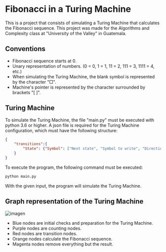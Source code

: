 # Fibonacci in a Turing Machine
This is a project that consists of simulating a Turing Machine that calculates the Fibonacci sequence. This project was made for the Algorithms and Complexity class at "University of the Valley" in Guatemala.

## Conventions
* Fibonacci sequence starts at 0.
* Unary representation of numbers. (0 = 0, 1 = 1, 11 = 2, 111 = 3, 1111 = 4, etc.)
* When simulating the Turing Machine, the blank symbol is represented by the character "□".
* Machine's pointer is represented by the character surrounded by brackets "[ ]".

## Turing Machine
To simulate the Turing Machine, the file "main.py" must be executed with python 3.6 or higher.
A json file is required for the Turing Machine configuration, which must have the following structure:
```json
{
    "transitions":{
        "State": {"Symbol": ["Next state", "Symbol to write", "Direction"]},
    }
}
```

To execute the program, the following command must be executed:
```bash
python main.py
```

With the given input, the program will simulate the Turing Machine.

## Graph representation of the Turing Machine
![imagen](https://user-images.githubusercontent.com/64183934/222681481-9f0250d6-cfd9-449b-99fd-007849d6c9ae.png)

- Blue nodes are initial checks and preparation for the Turing Machine.
- Purple nodes are counting nodes.
- Red nodes are transition nodes.
- Orange nodes calculate the Fibonacci sequence.
- Magenta nodes remove everything but the result.